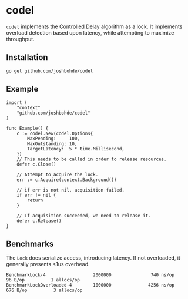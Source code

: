 # codel

`codel` implements the [Controlled Delay](https://queue.acm.org/detail.cfm?id=2209336) algorithm as a lock. It implements overload detection based upon latency, while attempting to maximize throughput.

## Installation

`go get github.com/joshbohde/codel`

## Example

```
import (
    "context"
    "github.com/joshbohde/codel"
)

func Example() {
	c := codel.New(codel.Options{
		MaxPending:     100,
		MaxOutstanding: 10,
		TargetLatency:  5 * time.Millisecond,
	})
	// This needs to be called in order to release resources.
	defer c.Close()

	// Attempt to acquire the lock.
	err := c.Acquire(context.Background())

	// if err is not nil, acquisition failed.
	if err != nil {
		return
	}

	// If acquisition succeeded, we need to release it.
	defer c.Release()
}

```

## Benchmarks

The `Lock` does serialize access, introducing latency. If not overloaded, it generally presents <1us overhead.

```
BenchmarkLock-4                  2000000               740 ns/op              96 B/op          1 allocs/op
BenchmarkLockOverloaded-4        1000000              4256 ns/op             676 B/op          3 allocs/op
```
